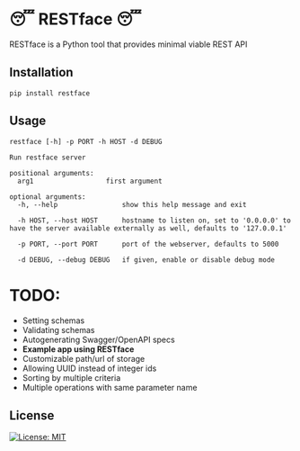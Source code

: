 # 😴 RESTface 😴

RESTface is a Python tool that provides minimal viable REST API

## Installation

```pip install restface```

## Usage

```
restface [-h] -p PORT -h HOST -d DEBUG

Run restface server

positional arguments:
  arg1                  first argument

optional arguments:
  -h, --help                show this help message and exit
  
  -h HOST, --host HOST      hostname to listen on, set to '0.0.0.0' to have the server available externally as well, defaults to '127.0.0.1'
  
  -p PORT, --port PORT      port of the webserver, defaults to 5000
  
  -d DEBUG, --debug DEBUG   if given, enable or disable debug mode
```

# TODO:

- Setting schemas
- Validating schemas
- Autogenerating Swagger/OpenAPI specs
- **Example app using RESTface**
- Customizable path/url of storage
- Allowing UUID instead of integer ids
- Sorting by multiple criteria
- Multiple operations with same parameter name

## License

[![License: MIT](https://img.shields.io/badge/License-MIT-yellow.svg)](https://opensource.org/licenses/MIT)

